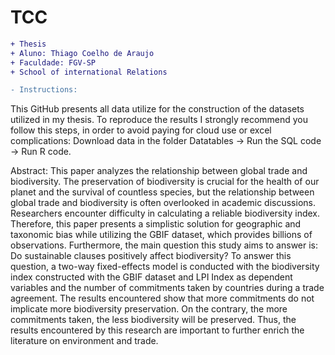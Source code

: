 # TCC

```diff
+ Thesis
+ Aluno: Thiago Coelho de Araujo
+ Faculdade: FGV-SP
+ School of international Relations

- Instructions:
```
This GitHub presents all data utilize for the construction of the datasets utilized in my thesis. To reproduce the results I strongly recommend you follow this steps, in order to avoid paying for cloud use or excel complications: Download data in the folder Datatables -> Run the SQL code -> Run R code.  

Abstract:
This paper analyzes the relationship between global trade and biodiversity. The preservation of biodiversity is crucial for the health of our planet and the survival of countless species, but the relationship between global trade and biodiversity is often overlooked in academic discussions. Researchers encounter difficulty in calculating a reliable biodiversity index. Therefore, this paper presents a simplistic solution for geographic and taxonomic bias while utilizing the GBIF dataset, which provides billions of observations. Furthermore, the main question this study aims to answer is: Do sustainable clauses positively affect biodiversity? To answer this question, a two-way fixed-effects model is conducted with the biodiversity index constructed with the GBIF dataset and LPI Index as dependent variables and the number of commitments taken by countries during a trade agreement. The results encountered show that more commitments do not implicate more biodiversity preservation. On the contrary, the more commitments taken, the less biodiversity will be preserved. Thus, the results encountered by this research are important to further enrich the literature on environment and trade.


